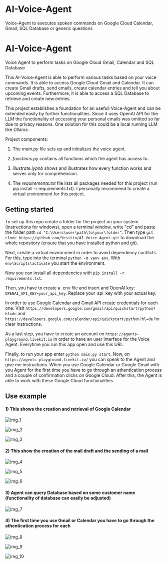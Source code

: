 # AI-Voice-Agent
Voice-Agent to executes spoken commands on Google Cloud Calendar, Gmail, SQL Database or generic questions

# AI-Voice-Agent
Voice Agent to perform tasks on Google Cloud Gmail, Calendar and SQL Database

This AI-Voice-Agent is able to perform various tasks based on your voice commands. It is able to access Google Cloud Gmail and Calendar. It can create Gmail drafts, send emails, create calendar entries and tell you about upcoming events. Furthermore, it is able to access a SQL Database to retrieve and create new entries.

This project establishes a foundation for an usefull Voice-Agent and can be extended easily by further functionalities. Since it uses OpenAI API for the LLM the functionality of accessing your personal emails was omitted so far due to privacy reasons. One solution for this could be a local running LLM like Ollama. 

Project components:

1. The _main.py_ file sets up and initializes the voice agent.

2. _functions.py_ contains all functions which the agent has access to.

3. _illustrate.iypnb_ shows and illustrates how every function works and serves only for comprehension. 

4. The _requirements.txt_ file lists all packages needed for this project (run pip install -r requirements.txt). I personally recommend to create a virtual environment for this project.

## Getting started

To set up this repo create a folder for the project on your system (instructions for windows), open a terminal window, write "cd" and paste the folder path `cd "C:\Users\user\path\to\your\folder"`. Then type `git clone https://github.com/Yesitin/AI-Voice-Agent.git` to download the whole repository (ensure that you have installed python and git). 

Next, create a virtual environment in order to avoid dependency conflicts. For this, type into the terminal `python -m venv env`. With `env\Scripts\activate` you start the environment.

Now you can install all dependencies with `pip install -r requirements.txt`. 

Then, you have to create a .env file and insert and OpenAI key: `OPENAI_API_KEY=your_api_key`. Replace your_api_key with your actual key.

In order to use Google Calendar and Gmail API create credentials for each one. Visit `https://developers.google.com/gmail/api/quickstart/python?hl=de` and `https://developers.google.com/calendar/api/quickstart/python?hl=de` for clear instructions.

As a last step, you have to create an account on `https://agents-playground.livekit.io` in order to have an user interface for the Voice Agent. Everytime you run this app open and use this URL.

Finally, to run your app enter `python main.py start`. Now, on `https://agents-playground.livekit.io/` you can speak to the Agent and give me instructions. When you use Google Calendar or Google Gmail with you Agent for the first time you have to go through an athentication process and a couple of confirmation clicks on Google Cloud. After this, the Agent is able to work with these Google Cloud functionalities. 

## Use example

#### 1) This shows the creation and retrieval of Google Calendar

![img_1](assets/Screenshot04.png)

![img_2](assets/Screenshot05.png)

![img_3](assets/Screenshot06.png)

#### 2) This show the creation of the mail draft and the sending of a mail

![img_4](assets/Screenshot08.png)

![img_5](assets/Screenshot09.png)

![img_6](assets/Screenshot10.png)

#### 3) Agent can query Database based on some customer name (functionality of database can easily be adjusted)

![img_7](assets/Screenshot11.png)

#### 4) The first time you use Gmail or Calendar you have to go through the athentication process for each

![img_8](assets/Screenshot01.png)

![img_9](assets/Screenshot02.png)

![img_10](assets/screenshot_03.png)
